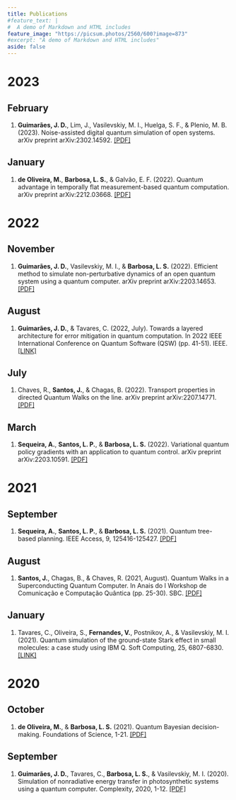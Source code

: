 ```yaml
---
title: Publications
#feature_text: |
#  A demo of Markdown and HTML includes
feature_image: "https://picsum.photos/2560/600?image=873"
#excerpt: "A demo of Markdown and HTML includes"
aside: false
---
```


# 2023

## February
1. **Guimarães, J. D.**, Lim, J., Vasilevskiy, M. I., Huelga, S. F., & Plenio, M. B. (2023). Noise-assisted digital quantum simulation of open systems. arXiv preprint arXiv:2302.14592.
[[PDF]](https://arxiv.org/pdf/2302.14592.pdf)

## January
1. **de Oliveira, M.**, **Barbosa, L. S.**, & Galvão, E. F. (2022). Quantum advantage in temporally flat measurement-based quantum computation. arXiv preprint arXiv:2212.03668.
[[PDF]](https://arxiv.org/pdf/2212.03668.pdf)

# 2022

## November
1. **Guimarães, J. D.**, Vasilevskiy, M. I., & **Barbosa, L. S.** (2022). Efficient method to simulate non-perturbative dynamics of an open quantum system using a quantum computer. arXiv preprint arXiv:2203.14653.
[[PDF]](https://arxiv.org/pdf/2203.14653.pdf)

## August
1. **Guimarães, J. D.**, & Tavares, C. (2022, July). Towards a layered architecture for error mitigation in quantum computation. In 2022 IEEE International Conference on Quantum Software (QSW) (pp. 41-51). IEEE.
[[LINK]](https://ieeexplore.ieee.org/abstract/document/9860214)

## July
1. Chaves, R., **Santos, J.**, & Chagas, B. (2022). Transport properties in directed Quantum Walks on the line. arXiv preprint arXiv:2207.14771.
[[PDF]](https://arxiv.org/pdf/2207.14771.pdf)

## March
1. **Sequeira, A.**, **Santos, L. P.**, & **Barbosa, L. S.** (2022). Variational quantum policy gradients with an application to quantum control. arXiv preprint arXiv:2203.10591.
[[PDF]](https://arxiv.org/pdf/2203.10591.pdf)

# 2021

## September
1. **Sequeira, A.**, **Santos, L. P.**, & **Barbosa, L. S.** (2021). Quantum tree-based planning. IEEE Access, 9, 125416-125427.
[[PDF]](https://ieeexplore.ieee.org/stamp/stamp.jsp?arnumber=9530390)

## August
1. **Santos, J.**, Chagas, B., & Chaves, R. (2021, August). Quantum Walks in a Superconducting Quantum Computer. In Anais do I Workshop de Comunicação e Computação Quântica (pp. 25-30). SBC.
[[PDF]](https://sol.sbc.org.br/index.php/wquantum/article/view/17223/17061)

## January
1. Tavares, C., Oliveira, S., **Fernandes, V.**, Postnikov, A., & Vasilevskiy, M. I. (2021). Quantum simulation of the ground-state Stark effect in small molecules: a case study using IBM Q. Soft Computing, 25, 6807-6830.
[[LINK]](https://link.springer.com/article/10.1007/s00500-020-05492-5)

# 2020

## October
1. **de Oliveira, M.**, & **Barbosa, L. S.** (2021). Quantum Bayesian decision-making. Foundations of Science, 1-21.
[[PDF]](https://arxiv.org/pdf/2010.02088.pdf)

## September
1. **Guimarães, J. D.**, Tavares, C., **Barbosa, L. S.**, & Vasilevskiy, M. I. (2020). Simulation of nonradiative energy transfer in photosynthetic systems using a quantum computer. Complexity, 2020, 1-12.
[[PDF]](https://arxiv.org/pdf/2009.01283.pdf)